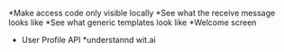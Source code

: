 *Make access code only visible locally *See what the receive message
looks like *See what generic templates look like *Welcome screen
* User Profile API *understannd wit.ai
